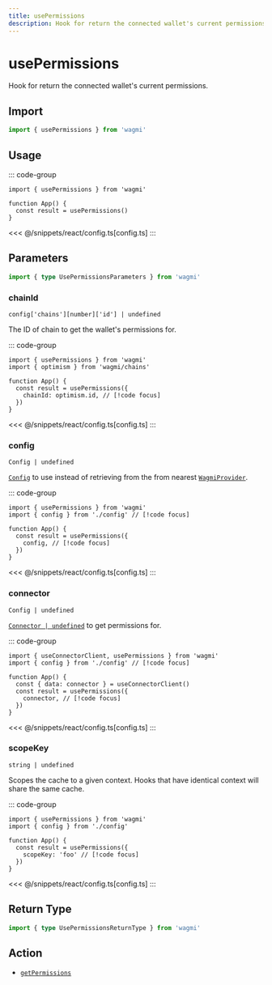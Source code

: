 ```yaml
---
title: usePermissions
description: Hook for return the connected wallet's current permissions.
---
```


<script setup>
const packageName = 'wagmi'
const actionName = 'getPermissions'
const typeName = 'GetPermissions'
const TData = 'GetPermissionsData'
const TError = 'GetPermissionsErrorType'
</script>

# usePermissions

Hook for return the connected wallet's current permissions.

## Import

```ts
import { usePermissions } from 'wagmi'
```

## Usage

::: code-group
```tsx [index.tsx]
import { usePermissions } from 'wagmi'

function App() {
  const result = usePermissions()
}
```
<<< @/snippets/react/config.ts[config.ts]
:::

## Parameters

```ts
import { type UsePermissionsParameters } from 'wagmi'
```
### chainId

`config['chains'][number]['id'] | undefined`

The ID of chain to get the wallet's permissions for.

::: code-group
```tsx [index.tsx]
import { usePermissions } from 'wagmi'
import { optimism } from 'wagmi/chains'

function App() {
  const result = usePermissions({
    chainId: optimism.id, // [!code focus]
  })
}
```
<<< @/snippets/react/config.ts[config.ts]
:::

### config

`Config | undefined`

[`Config`](/react/api/createConfig#config) to use instead of retrieving from the from nearest [`WagmiProvider`](/react/api/WagmiProvider).

::: code-group
```tsx [index.tsx]
import { usePermissions } from 'wagmi'
import { config } from './config' // [!code focus]

function App() {
  const result = usePermissions({
    config, // [!code focus]
  })
}
```
<<< @/snippets/react/config.ts[config.ts]
:::

### connector

`Config | undefined`

[``Connector | undefined``](/react/api/connectors) to get permissions for.

::: code-group
```tsx [index.tsx]
import { useConnectorClient, usePermissions } from 'wagmi'
import { config } from './config' // [!code focus]

function App() {
  const { data: connector } = useConnectorClient()
  const result = usePermissions({
    connector, // [!code focus]
  })
}
```
<<< @/snippets/react/config.ts[config.ts]
:::

### scopeKey

`string | undefined`

Scopes the cache to a given context. Hooks that have identical context will share the same cache.

::: code-group
```tsx [index.tsx]
import { usePermissions } from 'wagmi'
import { config } from './config'

function App() {
  const result = usePermissions({
    scopeKey: 'foo' // [!code focus]
  })
}
```
<<< @/snippets/react/config.ts[config.ts]
:::

<!--@include: @shared/query-options.md-->

## Return Type

```ts
import { type UsePermissionsReturnType } from 'wagmi'
```

<!--@include: @shared/query-result.md-->

<!--@include: @shared/query-imports.md-->

## Action

- [`getPermissions`](/core/api/actions/getPermissions)
